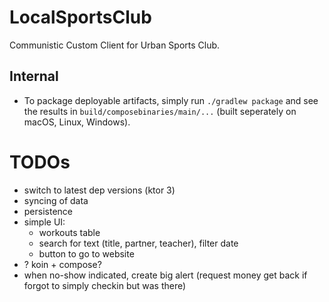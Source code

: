 # LocalSportsClub

Communistic Custom Client for Urban Sports Club.

## Internal

* To package deployable artifacts, simply run `./gradlew package` and see the results in `build/composebinaries/main/...` (built seperately on macOS, Linux, Windows).

# TODOs

* switch to latest dep versions (ktor 3)
* syncing of data
* persistence
* simple UI:
  * workouts table
  * search for text (title, partner, teacher), filter date
  * button to go to website
* ? koin + compose?
* when no-show indicated, create big alert (request money get back if forgot to simply checkin but was there)